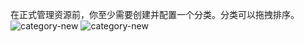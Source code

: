 在正式管理资源前，你至少需要创建并配置一个分类。分类可以拖拽排序。
![category-new](/img/category-new-1.png)
![category-new](/img/category-new-2.png)